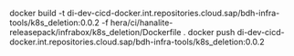 docker build -t di-dev-cicd-docker.int.repositories.cloud.sap/bdh-infra-tools/k8s_deletion:0.0.2 -f hera/ci/hanalite-releasepack/infrabox/k8s_deletion/Dockerfile .
docker push di-dev-cicd-docker.int.repositories.cloud.sap/bdh-infra-tools/k8s_deletion:0.0.2

